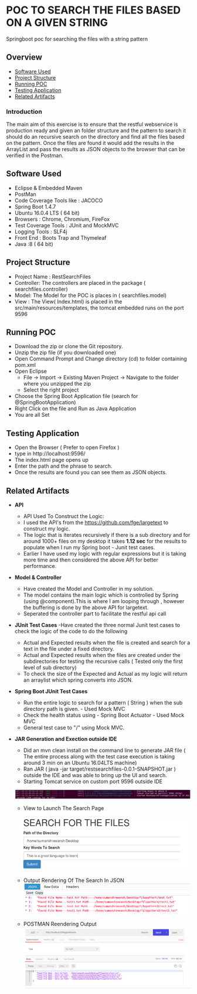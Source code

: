 # POC TO SEARCH THE FILES BASED ON A GIVEN STRING
Springboot poc for searching the files with a string pattern

## Overview

  * [Software Used](#software-used)
  * [Project Structure](#project-structure)
  * [Running POC](#running-poc)
  * [Testing Application](#testing-application)
  * [Related Artifacts](#related-artifacts)
  

### Introduction

The main aim of this exercise is to ensure that the restful webservice is production ready and given an folder structure and the pattern to search it should do an recursive search on the directory and find all the files based on the pattern.
Once the files are found it would add the results in the ArrayList and pass the results as JSON objects to the browser that can be verified in the Postman.

## Software Used
- Eclipse & Embedded Maven
- PostMan
- Code Coverage Tools like : JACOCO
- Spring Boot 1.4.7
- Ubuntu  16.0.4 LTS ( 64 bit)
- Browsers : Chrome, Chromium, FireFox
- Test Coverage Tools : JUnit and MockMVC
- Logging Tools : SLF4j
- Front End : Boots Trap and Thymeleaf
- Java :8 ( 64 bit)

## Project Structure
- Project Name : RestSearchFiles
- Controller: The controllers are placed in the package ( searchfiles.controller)
- Model: The Model for the POC is places in ( searchfiles.model)
- View : The View( Index.html) is placed in the src/main/resources/templates, the tomcat embedded runs on the port 9596


## Running POC
- Download the zip or clone the Git repository.
- Unzip the zip file (if you downloaded one)
- Open Command Prompt and Change directory (cd) to folder containing pom.xml
- Open Eclipse 
   - File -> Import -> Existing Maven Project -> Navigate to the folder where you unzipped the zip
   - Select the right project
- Choose the Spring Boot Application file (search for @SpringBootApplication)
- Right Click on the file and Run as Java Application
- You are all Set

## Testing Application
- Open the Browser ( Prefer to open Firefox )
- type in http://localhost:9596/
- The index.html page opens up
- Enter the path and the phrase to search.
- Once the results are found you can see them as JSON objects.

## Related Artifacts
- **API**
  - API Used To Construct the Logic: 
   - I used the API's from the https://github.com/fge/largetext  to construct my logic.
   - The logic that is iterates recursively  if there is a sub directory and for around 1000+ files on my desktop it takes        **1.12 sec** for the results to populate when I run my Spring boot - Junit test cases.
   - Earlier I have used my  logic with regular expressions but it is  taking more time and then considered the above API for      better performance.
   
 - **Model & Controller**
   - Have created the Model and Controller in my solution.
   - The model contains the main logic which is controlled by Spring (using @component).This is where I am looping through ,       however the buffering is done by the above API for largetext.
   - Seperated the controller part to facilitate the restful api call
  
  - **JUnit Test Cases**
   -Have created the three normal Junit test cases to check the logic of the code to do the following
    - Actual and Expected results when the file is created and search for a text in the file under a fixed directory.
    - Actual and Expected results when the files are created under the subdirectories for testing the recursive calls (             Tested only the first level of sub directory)
    - To check the size of the Expected and Actual as my logic will return an arraylist which spring converts into JSON.
  
  - **Spring Boot JUnit Test Cases**
    - Run the entire logic to search for a pattern ( String ) when the sub directory path is given. - Used Mock MVC
    - Check the health status using - Spring Boot Actuator - Used Mock MVC
    - General test case to "/"  using Mock MVC.
  
  - **JAR Generation and Exection outside IDE**
    - Did an mvn clean install on the command line to generate  JAR file ( The entire process along with the test case             execution is taking around 3 min on an Ubuntu  16.04LTS machine)
    - Ran JAR  ( java -jar target/restsearchfiles-0.0.1-SNAPSHOT.jar ) outside the IDE and was able to bring up the UI and         search.
     - Starting Tomcat service on custom port 9596 outside IDE
     
      ![Alt text](Tomcat_service_run_outside_IDE.png "Tomcat Service Launch Outside IDE")
      
     - View to Launch The Search Page
     
      ![Alt text](View.png "Search View")
            
      - Output Rendering Of The Search In JSON
       ![Alt text](output_json.png "Output rendered as JSON")
       
      - POSTMAN Reendering Output
       ![Alt text](Postman.png "Postman")
